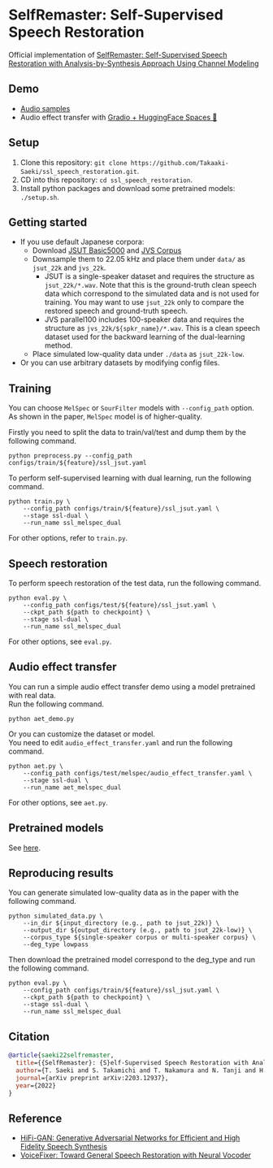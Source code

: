 # SelfRemaster: Self-Supervised Speech Restoration

Official implementation of [SelfRemaster: Self-Supervised Speech Restoration with Analysis-by-Synthesis Approach Using Channel Modeling](https://arxiv.org/abs/2203.12937)

## Demo
- [Audio samples](https://takaaki-saeki.github.io/ssl_remaster_demo/)
- Audio effect transfer with [Gradio + HuggingFace Spaces 🤗](https://huggingface.co/spaces/saefro991/aet_demo)

## Setup
1. Clone this repository: `git clone https://github.com/Takaaki-Saeki/ssl_speech_restoration.git`.
2. CD into this repository: `cd ssl_speech_restoration`.
3. Install python packages and download some pretrained models: `./setup.sh`.

## Getting started
- If you use default Japanese corpora:
    - Download [JSUT Basic5000](https://sites.google.com/site/shinnosuketakamichi/publication/jsut) and [JVS Corpus](https://sites.google.com/site/shinnosuketakamichi/research-topics/jvs_corpus)
    - Downsample them to 22.05 kHz and place them under `data/` as `jsut_22k` and `jvs_22k`.
        - JSUT is a single-speaker dataset and requires the structure as `jsut_22k/*.wav`. Note that this is the ground-truth clean speech data which correspond to the simulated data and is not used for training. You may want to use `jsut_22k` only to compare the restored speech and ground-truth speech.
        - JVS parallel100 includes 100-speaker data and requires the structure as `jvs_22k/${spkr_name}/*.wav`. This is a clean speech dataset used for the backward learning of the dual-learning method. 
    - Place simulated low-quality data under `./data` as `jsut_22k-low`.
- Or you can use arbitrary datasets by modifying config files.

## Training

You can choose `MelSpec` or `SourFilter` models with `--config_path` option.  
As shown in the paper, `MelSpec` model is of higher-quality.

Firstly you need to split the data to train/val/test and dump them by the following command.
```shell
python preprocess.py --config_path configs/train/${feature}/ssl_jsut.yaml
```

To perform self-supervised learning with dual learning, run the following command.
```shell
python train.py \
    --config_path configs/train/${feature}/ssl_jsut.yaml \
    --stage ssl-dual \
    --run_name ssl_melspec_dual
```
For other options, refer to `train.py`.

## Speech restoration
To perform speech restoration of the test data, run the following command.
```shell
python eval.py \
    --config_path configs/test/${feature}/ssl_jsut.yaml \
    --ckpt_path ${path to checkpoint} \
    --stage ssl-dual \
    --run_name ssl_melspec_dual
```
For other options, see `eval.py`.

## Audio effect transfer
You can run a simple audio effect transfer demo using a model pretrained with real data.  
Run the following command.
```shell
python aet_demo.py
```

Or you can customize the dataset or model.  
You need to edit `audio_effect_transfer.yaml` and run the following command.
```shell
python aet.py \
    --config_path configs/test/melspec/audio_effect_transfer.yaml \
    --stage ssl-dual \
    --run_name aet_melspec_dual
```
For other options, see `aet.py`.


## Pretrained models
See [here](./pretrained_models.md).

## Reproducing results
You can generate simulated low-quality data as in the paper with the following command.
```shell
python simulated_data.py \
    --in_dir ${input_directory (e.g., path to jsut_22k)} \
    --output_dir ${output_directory (e.g., path to jsut_22k-low)} \
    --corpus_type ${single-speaker corpus or multi-speaker corpus} \
    --deg_type lowpass
```

Then download the pretrained model correspond to the deg_type and run the following command.
```shell
python eval.py \
    --config_path configs/train/${feature}/ssl_jsut.yaml \
    --ckpt_path ${path to checkpoint} \
    --stage ssl-dual \
    --run_name ssl_melspec_dual
```

## Citation
```bib
@article{saeki22selfremaster,
  title={{SelfRemaster}: {S}elf-Supervised Speech Restoration with Analysis-by-Synthesis Approach Using Channel Modeling},
  author={T. Saeki and S. Takamichi and T. Nakamura and N. Tanji and H. Saruwatari},
  journal={arXiv preprint arXiv:2203.12937},
  year={2022}
}
```

## Reference
- [HiFi-GAN: Generative Adversarial Networks for Efficient and High Fidelity Speech Synthesis](https://arxiv.org/abs/2010.05646)
- [VoiceFixer: Toward General Speech Restoration with Neural Vocoder](https://arxiv.org/abs/2109.13731)
